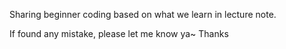 Sharing beginner coding based on what we learn in lecture note.

If found any mistake, please let me know ya~ Thanks
